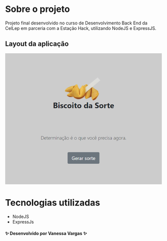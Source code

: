 # Sobre o projeto

Projeto final desenvolvido no curso de Desenvolvimento Back End da CelLep em parceria com a Estação Hack, utilizando NodeJS e ExpressJS.

## Layout da aplicação

![Mockups](https://github.com/VanessaVargas/hackathon-biscoito-da-sorte/blob/master/public/img/layout.png)

# Tecnologias utilizadas

- NodeJS
- ExpressJs

#### ✨ Desenvolvido por Vanessa Vargas ✨
